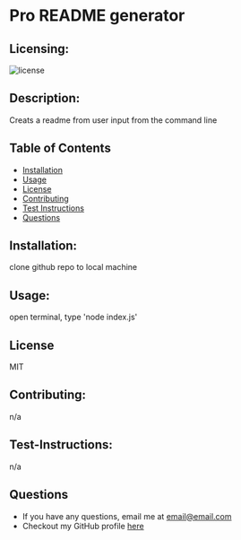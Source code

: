 # Pro README generator

  ## Licensing:
  ![license](https://img.shields.io/badge/License-MIT-blue.svg)

  ## Description: 
  Creats a readme from user input from the command line

  ## Table of Contents
  - [Installation](#Installation)
  - [Usage](#Usage)
  - [License](#License)
  - [Contributing](#Contributing)
  - [Test Instructions](#Test-Instructions)
  - [Questions](#Questions)

  ## Installation: 
  clone github repo to local machine

  ## Usage: 
  open terminal, type 'node index.js'

  ## License
  MIT

  ## Contributing: 
  n/a

  ## Test-Instructions: 
  n/a

  ## Questions
  - If you have any questions, email me at email@email.com
  - Checkout my GitHub profile [here](https://github.com/phalenh)

